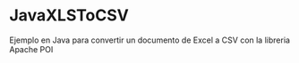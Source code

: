 # JavaXLSToCSV
Ejemplo en Java para convertir un documento de Excel a CSV  con la libreria Apache POI
